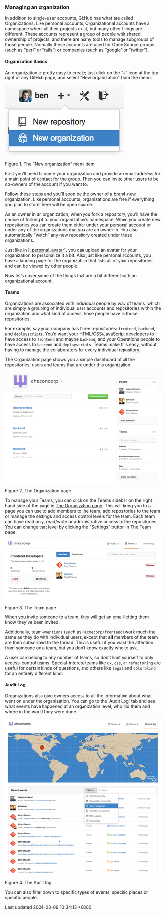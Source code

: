 ### Managing an organization

In addition to single-user accounts, GitHub has what are called
Organizations. Like personal accounts, Organizational accounts have a
namespace where all their projects exist, but many other things are
different. These accounts represent a group of people with shared
ownership of projects, and there are many tools to manage subgroups of
those people. Normally these accounts are used for Open Source groups
(such as “perl” or “rails”) or companies (such as “google” or
“twitter”).

#### Organization Basics

An organization is pretty easy to create; just click on the “+” icon at
the top-right of any GitHub page, and select “New organization” from the
menu.

![The “New organization” menu item](../../../../../images/progit/neworg.png)

Figure 1. The “New organization” menu item

First you’ll need to name your organization and provide an email address
for a main point of contact for the group. Then you can invite other
users to be co-owners of the account if you want to.

Follow these steps and you’ll soon be the owner of a brand-new
organization. Like personal accounts, organizations are free if
everything you plan to store there will be open source.

As an owner in an organization, when you fork a repository, you’ll have
the choice of forking it to your organization’s namespace. When you
create new repositories you can create them either under your personal
account or under any of the organizations that you are an owner in. You
also automatically “watch” any new repository created under these
organizations.

Just like in [\[\_personal_avatar\]](#_personal_avatar), you can upload
an avatar for your organization to personalize it a bit. Also just like
personal accounts, you have a landing page for the organization that
lists all of your repositories and can be viewed by other people.

Now let’s cover some of the things that are a bit different with an
organizational account.

#### Teams

Organizations are associated with individual people by way of teams,
which are simply a grouping of individual user accounts and repositories
within the organization and what kind of access those people have in
those repositories.

For example, say your company has three repositories: `frontend`,
`backend`, and `deployscripts`. You’d want your HTML/CSS/JavaScript
developers to have access to `frontend` and maybe `backend`, and your
Operations people to have access to `backend` and `deployscripts`. Teams
make this easy, without having to manage the collaborators for every
individual repository.

The Organization page shows you a simple dashboard of all the
repositories, users and teams that are under this organization.

![The Organization page](../../../../../images/progit/orgs-01-page.png)

Figure 2. The Organization page

To manage your Teams, you can click on the Teams sidebar on the right
hand side of the page in [The Organization page](#_org_page). This will
bring you to a page you can use to add members to the team, add
repositories to the team or manage the settings and access control
levels for the team. Each team can have read only, read/write or
administrative access to the repositories. You can change that level by
clicking the “Settings” button in [The Team page](#_team_page).

![The Team page](../../../../../images/progit/orgs-02-teams.png)

Figure 3. The Team page

When you invite someone to a team, they will get an email letting them
know they’ve been invited.

Additionally, team `@mentions` (such as `@acmecorp/frontend`) work much
the same as they do with individual users, except that **all** members
of the team are then subscribed to the thread. This is useful if you
want the attention from someone on a team, but you don’t know exactly
who to ask.

A user can belong to any number of teams, so don’t limit yourself to
only access-control teams. Special-interest teams like `ux`, `css`, or
`refactoring` are useful for certain kinds of questions, and others like
`legal` and `colorblind` for an entirely different kind.

#### Audit Log

Organizations also give owners access to all the information about what
went on under the organization. You can go to the 'Audit Log' tab and
see what events have happened at an organization level, who did them and
where in the world they were done.

![The Audit log](../../../../../images/progit/orgs-03-audit.png)

Figure 4. The Audit log

You can also filter down to specific types of events, specific places or
specific people.

Last updated 2024-03-09 10:34:13 +0800
